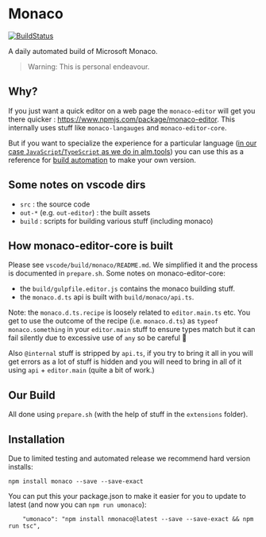 # Monaco

[![BuildStatus](https://travis-ci.org/TypeStrong/ntypescript.svg)](https://travis-ci.org/TypeStrong/ntypescript)

A daily automated build of Microsoft Monaco.

> Warning: This is personal endeavour.

## Why?
If you just want a quick editor on a web page the `monaco-editor` will get you there quicker : https://www.npmjs.com/package/monaco-editor. This internally uses stuff like `monaco-langauges` and `monaco-editor-core`.

But if you want to specialize the experience for a particular language ([in our case `JavaScript`/`TypeScript` as we do in alm.tools](http://alm.tools)) you can use this as a reference for [build automation](https://github.com/basarat/monaco/blob/master/CONTRIBUTING.md) to make your own version.

## Some notes on vscode dirs

* `src` : the source code
* `out-*` (e.g. `out-editor`) : the built assets
* `build` : scripts for building various stuff (including monaco)

## How monaco-editor-core is built

Please see `vscode/build/monaco/README.md`. We simplified it and the process is documented in `prepare.sh`. Some notes on monaco-editor-core:

* the `build/gulpfile.editor.js` contains the monaco building stuff.
* the `monaco.d.ts` api is built with `build/monaco/api.ts`.

Note: the `monaco.d.ts.recipe` is loosely related to `editor.main.ts` etc. You get to use the outcome of the recipe (i.e. `monaco.d.ts`) as `typeof monaco.something` in your `editor.main` stuff to ensure types match but it can fail silently due to excessive use of `any` so be careful 🌹

Also `@internal` stuff is stripped by `api.ts`, if you try to bring it all in you will get errors as a lot of stuff is hidden and you will need to bring
in all of it using `api` + `editor.main` (quite a bit of work.)

## Our Build

All done using `prepare.sh` (with the help of stuff in the `extensions` folder).

## Installation

Due to limited testing and automated release we recommend hard version installs:

```
npm install monaco --save --save-exact
```

You can put this your package.json to make it easier for you to update to latest (and now you can `npm run umonaco`):

```
    "umonaco": "npm install nmonaco@latest --save --save-exact && npm run tsc",
```
